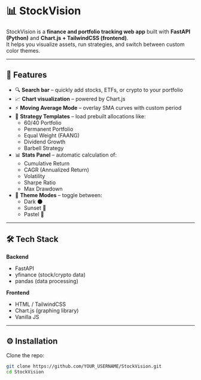 # 📊 StockVision

StockVision is a **finance and portfolio tracking web app** built with **FastAPI (Python)** and **Chart.js + TailwindCSS (frontend)**.  
It helps you visualize assets, run strategies, and switch between custom color themes.

---

## 🚀 Features
- 🔍 **Search bar** – quickly add stocks, ETFs, or crypto to your portfolio  
- 📈 **Chart visualization** – powered by Chart.js  
- ⚡ **Moving Average Mode** – overlay SMA curves with custom period  
- 🧮 **Strategy Templates** – load prebuilt allocations like:
  - 60/40 Portfolio  
  - Permanent Portfolio  
  - Equal Weight (FAANG)  
  - Dividend Growth  
  - Barbell Strategy  
- 📊 **Stats Panel** – automatic calculation of:
  - Cumulative Return  
  - CAGR (Annualized Return)  
  - Volatility  
  - Sharpe Ratio  
  - Max Drawdown  
- 🎨 **Theme Modes** – toggle between:
  - Dark 🌑  
  - Sunset 🌅  
  - Pastel 🌸  

---

## 🛠 Tech Stack
**Backend**
- FastAPI  
- yfinance (stock/crypto data)  
- pandas (data processing)  

**Frontend**
- HTML / TailwindCSS  
- Chart.js (graphing library)  
- Vanilla JS  

---

## ⚙️ Installation

Clone the repo:
```bash
git clone https://github.com/YOUR_USERNAME/StockVision.git
cd StockVision
